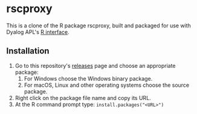 # rscproxy

This is a clone of the R package rscproxy, built and packaged for use with Dyalog APL's [R interface](http://docs.dyalog.com/17.0/R%20Interface%20Guide.pdf).

## Installation

1. Go to this repository's [releases](https://github.com/jayfoad/rscproxy/releases/latest) page and choose an appropriate package:
   1. For Windows choose the Windows binary package.
   2. For macOS, Linux and other operating systems choose the source package.
2. Right click on the package file name and copy its URL.
3. At the R command prompt type: <code>install.packages("\<URL>")</code>
